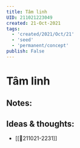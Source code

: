 ```yaml
---
title: Tâm linh
UID: 211021223049
created: 21-Oct-2021
tags:
  - 'created/2021/Oct/21'
  - 'seed'
  - 'permanent/concept'
publish: False
---
```

# Tâm linh

## Notes:


## Ideas & thoughts:
- [[💬211021-2231]]

